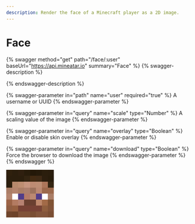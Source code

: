 ```yaml
---
description: Render the face of a Minecraft player as a 2D image.
---
```


# Face

{% swagger method="get" path="/face/:user" baseUrl="https://api.mineatar.io" summary="Face" %}
{% swagger-description %}

{% endswagger-description %}

{% swagger-parameter in="path" name="user" required="true" %}
A username or UUID
{% endswagger-parameter %}

{% swagger-parameter in="query" name="scale" type="Number" %}
A scaling value of the image
{% endswagger-parameter %}

{% swagger-parameter in="query" name="overlay" type="Boolean" %}
Enable or disable skin overlay
{% endswagger-parameter %}

{% swagger-parameter in="query" name="download" type="Boolean" %}
Force the browser to download the image
{% endswagger-parameter %}
{% endswagger %}

![](<../.gitbook/assets/image (2) (1).png>)
